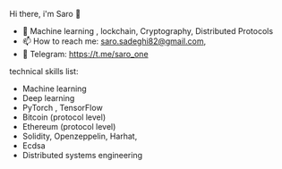 Hi there, i'm Saro 👋
- 🔭 Machine learning , lockchain, Cryptography, Distributed Protocols
- 📫 How to reach me: saro.sadeghi82@gmail.com,
- 💬 Telegram: https://t.me/saro_one

technical skills list:
- Machine learning
- Deep learning
- PyTorch , TensorFlow
- Bitcoin (protocol level)
- Ethereum (protocol level)
- Solidity, Openzeppelin, Harhat,
- Ecdsa
- Distributed systems engineering
